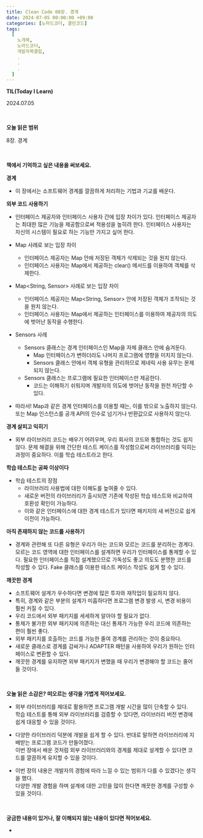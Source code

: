 ```yaml
---
title: Clean Code 08장. 경계
date: 2024-07-05 00:00:00 +09:00
categories: [노마드코더, 클린코드]
tags:
  [
    노개북,
    노마드코더,
    개발자북클럽,
    .
    .
    .
  ]
---
```



__TIL(Today I Learn)__

2024.07.05

<br/>

__오늘 읽은 범위__

8장. 경계

<br/>

__책에서 기억하고 싶은 내용을 써보세요.__

**경계**

- 이 장에서는 소프트웨어 경계를 깔끔하게 처리하는 기법과 기교를 배운다.

**외부 코드 사용하기**

- 인터페이스 제공자와 인터페이스 사용자 간에 입장 차이가 있다.
  인터페이스 제공자는 최대한 많은 기능을 제공함으로써 적용성을 높히려 한다.
  인터페이스 사용자는 자신의 시스템이 필요로 하는 기능만 가지고 싶어 한다.

- Map 사례로 보는 입장 차이
  - 인터페이스 제공자는 Map 안에 저장된 객체가 삭제되는 것을 원치 않는다.
  - 인터페이스 사용자는 Map에서 제공하는 clear() 메서드를 이용하여 객체를 삭제한다.

- Map<String, Sensor> 사례로 보는 입장 차이
  - 인터페이스 제공자는 Map<String, Sensor> 안에 저장된 객체가 조작되는 것을 원치 않는다.
  - 인터페이스 사용자는 Map에서 제공하는 인터페이스를 이용하여 제공자의 의도에 벗어난 동작을 수행한다.

- Sensors 사례
  - Sensors 클래스는 경계 인터페이스인 Map을 자체 클래스 안에 숨겨둔다.
    - Map 인터페이스가 변하더라도 나머지 프로그램에 영향을 미치지 않는다.
    - Sensors 클래스 안에서 객체 유형을 관리하므로 제네릭 사용 유무는 문제되지 않는다.
  - Sensors 클래스는 프로그램에 필요한 인터페이스만 제공한다.
    - 코드는 이해하기 쉬워지며 개발자의 의도에 벗어난 동작을 원천 차단할 수 있다.

- 따라서! Map과 같은 경계 인터페이스를 이용할 때는, 이를 밖으로 노출하지 않는다.
  또는 Map 인스턴스를 공개 API의 인수로 넘기거나 반환값으로 사용하지 않는다.

**경계 살피고 익히기**

- 외부 라이브러리 코드는 배우기 어려우며, 우리 회사의 코드와 통합하는 것도 쉽지않다.
  문제 해결을 위해 간단한 테스트 케이스를 작성함으로써 라이브러리를 익히는 과정이 중요하다.
  이를 학습 테스트라고 한다.

**학습 테스트는 공짜 이상이다**

- 학습 테스트의 장점
  - 라이브러리 사용법에 대한 이해도를 높여줄 수 있다.
  - 새로운 버전의 라이브러리가 출시되면 기존에 작성된 학습 테스트와 비교하여 호환성 확인이 가능하다.
  - 이와 같은 인터페이스에 대한 경계 테스트가 있다면 패키지의 새 버전으로 쉽게 이전이 가능하다.

**아직 존재하지 않는 코드를 사용하기**

- 경계와 관련해 또 다른 유형은 우리가 아는 코드와 모르는 코드를 분리하는 경계다.
  모르는 코드 영역에 대한 인터페이스를 설계하면 우리가 인터페이스를 통제할 수 있다.
  필요한 인터페이스를 직접 설계했으므로 가독성도 좋고 의도도 분명한 코드를 작성할 수 있다.
  Fake 클래스를 이용한 테스트 케이스 작성도 쉽게 할 수 있다.

**깨끗한 경계**

- 소프트웨어 설계가 우수하다면 변경에 많은 투자와 재작업이 필요하지 않다.
- 특히, 경계와 같은 부분의 설계가 미흡하다면 프로그램 변경 발생 시, 변경 비용이 훨씬 커질 수 있다.
- 우리 코드에서 외부 패키지를 세세하게 알아야 할 필요가 없다.
- 통제가 불가한 외부 패키지에 의존하는 대신 통제가 가능한 우리 코드에 의존하는 편이 훨씬 좋다.
- 외부 패키지를 호출하는 코드를 가능한 줄여 경계를 관리하는 것이 중요하다.
- 새로운 클래스로 경계를 감싸거나 ADAPTER 패턴을 사용하여 우리가 원하는 인터페이스로 변환할 수 있다.
- 깨끗한 경계를 유지하면 외부 패키지가 변했을 때 우리가 변경해야 할 코드는 줄어들 것이다.

<br/>

__오늘 읽은 소감은? 떠오르는 생각을 가볍게 적어보세요.__

* 외부 라이브러리를 제대로 활용하면 프로그램 개발 시간을 많이 단축할 수 있다. <br/>
  학습 테스트를 통해 외부 라이브러리를 검증할 수 있다면, 라이브러리 버전 변경에 쉽게 대응할 수 있을 것이다. <br/> 


* 다양한 라이브러리 덕분에 개발을 쉽게 할 수 있다. 반대로 말하면 라이브러리에 지배받는 프로그램 코드가 만들어졌다. <br/>
  이번 장에서 배운 것처럼 외부 라이브러리와의 경계를 제대로 설계할 수 있다면 코드를 깔끔하게 유지할 수 있을 것이다. <br/>


* 이번 장의 내용은 개발자의 경험에 따라 느낄 수 있는 범위가 다를 수 있겠다는 생각을 했다. <br/>
  다양한 개발 경험을 하며 설계에 대한 고민을 많이 한다면 깨끗한 경계를 구성할 수 있을 것이다.

<br/>

__궁금한 내용이 있거나, 잘 이해되지 않는 내용이 있다면 적어보세요.__

* 

<br/>

